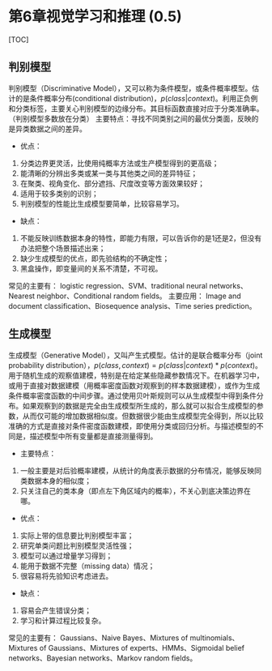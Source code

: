 # 第6章视觉学习和推理 (0.5)

[TOC]


## 判别模型

判别模型（Discriminative Model），又可以称为条件模型，或条件概率模型。估计的是条件概率分布(conditional distribution)，$p(class|context)$。利用正负例和分类标签，主要关心判别模型的边缘分布。其目标函数直接对应于分类准确率。 （判别模型多数放在分类）
        主要特点：寻找不同类别之间的最优分类面，反映的是异类数据之间的差异。
+ 优点：
1. 分类边界更灵活，比使用纯概率方法或生产模型得到的更高级；
2. 能清晰的分辨出多类或某一类与其他类之间的差异特征；
3. 在聚类、视角变化、部分遮挡、尺度改变等方面效果较好；
4. 适用于较多类别的识别；
5. 判别模型的性能比生成模型要简单，比较容易学习。
   
+ 缺点：
1. 不能反映训练数据本身的特性，即能力有限，可以告诉你的是1还是2，但没有办法把整个场景描述出来；
2. 缺少生成模型的优点，即先验结构的不确定性；
3. 黑盒操作，即变量间的关系不清楚，不可视。

常见的主要有：
        logistic regression、SVM、traditional neural networks、Nearest neighbor、Conditional random fields。
主要应用：
        Image and document classification、Biosequence analysis、Time series prediction。



## 生成模型

生成模型（Generative Model），又叫产生式模型。估计的是联合概率分布（joint probability distribution），$p(class, context)=p(class|context)*p(context)$。用于随机生成的观察值建模，特别是在给定某些隐藏参数情况下。在机器学习中，或用于直接对数据建模（用概率密度函数对观察到的样本数据建模），或作为生成条件概率密度函数的中间步骤。通过使用贝叶斯规则可以从生成模型中得到条件分布。如果观察到的数据是完全由生成模型所生成的，那么就可以拟合生成模型的参数，从而仅可能的增加数据相似度。但数据很少能由生成模型完全得到，所以比较准确的方式是直接对条件密度函数建模，即使用分类或回归分析。与描述模型的不同是，描述模型中所有变量都是直接测量得到。 

+ 主要特点：
1. 一般主要是对后验概率建模，从统计的角度表示数据的分布情况，能够反映同类数据本身的相似度；
2. 只关注自己的类本身（即点左下角区域内的概率），不关心到底决策边界在哪。

+ 优点：
1. 实际上带的信息要比判别模型丰富；
2. 研究单类问题比判别模型灵活性强；
3. 模型可以通过增量学习得到；
4. 能用于数据不完整（missing data）情况；
5. 很容易将先验知识考虑进去。

+ 缺点：
1. 容易会产生错误分类；
2. 学习和计算过程比较复杂。

常见的主要有：
        Gaussians、Naive Bayes、Mixtures of multinomials、Mixtures of Gaussians、Mixtures of experts、HMMs、Sigmoidal belief networks、Bayesian networks、Markov random fields。